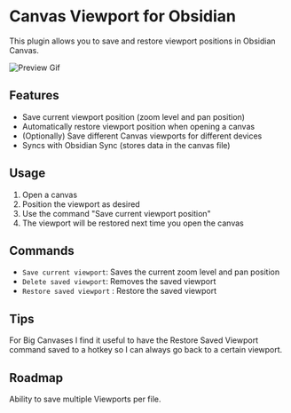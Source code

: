 # Canvas Viewport for Obsidian

This plugin allows you to save and restore viewport positions in Obsidian Canvas.

![Preview Gif](preview.gif)

## Features
- Save current viewport position (zoom level and pan position)
- Automatically restore viewport position when opening a canvas
- (Optionally) Save different Canvas viewports for different devices
- Syncs with Obsidian Sync (stores data in the canvas file)

## Usage
1. Open a canvas
2. Position the viewport as desired
3. Use the command "Save current viewport position"
4. The viewport will be restored next time you open the canvas

## Commands
- `Save current viewport`: Saves the current zoom level and pan position
- `Delete saved viewport`: Removes the saved viewport
- `Restore saved viewport` : Restore the saved viewport

## Tips
For Big Canvases I find it useful to have the Restore Saved Viewport command saved to a hotkey so I can always go back to a certain viewport.

## Roadmap
Ability to save multiple Viewports per file.